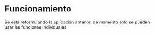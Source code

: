 # Funcionamiento

Se está reformulando la aplicación anterior, de momento solo se pueden usar las funciones individuales

